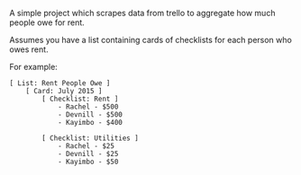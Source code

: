 A simple project which scrapes data from trello to aggregate how much people owe for rent.

Assumes you have a list containing cards of checklists for each person who owes rent.

For example:

```
[ List: Rent People Owe ]
    [ Card: July 2015 ]
        [ Checklist: Rent ]
            - Rachel - $500
            - Devnill - $500
            - Kayimbo - $400

        [ Checklist: Utilities ]
            - Rachel - $25
            - Devnill - $25
            - Kayimbo - $50
```    
